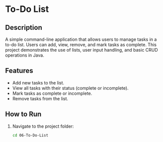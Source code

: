 # To-Do List

## Description
A simple command-line application that allows users to manage tasks in a to-do list. Users can add, view, remove, and mark tasks as complete. This project demonstrates the use of lists, user input handling, and basic CRUD operations in Java.

## Features
- Add new tasks to the list.
- View all tasks with their status (complete or incomplete).
- Mark tasks as complete or incomplete.
- Remove tasks from the list.

## How to Run
1. Navigate to the project folder:
   ```bash
   cd 06-To-Do-List
